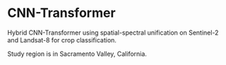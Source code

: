 # CNN-Transformer
Hybrid CNN-Transformer using spatial-spectral unification on Sentinel-2 and Landsat-8
for crop classification.

Study region is in Sacramento Valley, California.

